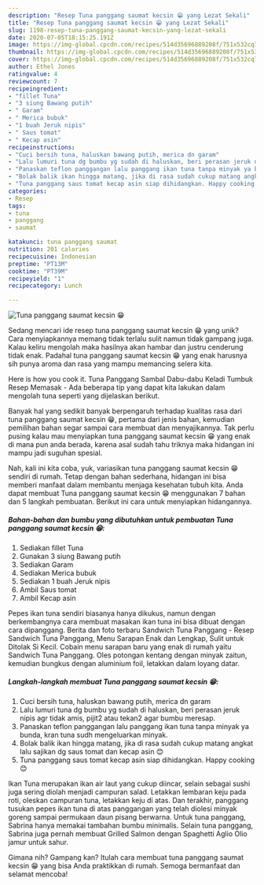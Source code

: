 ```yaml
---
description: "Resep Tuna panggang saumat kecsin 😁 yang Lezat Sekali"
title: "Resep Tuna panggang saumat kecsin 😁 yang Lezat Sekali"
slug: 1198-resep-tuna-panggang-saumat-kecsin-yang-lezat-sekali
date: 2020-07-05T18:15:25.191Z
image: https://img-global.cpcdn.com/recipes/514d35696889208f/751x532cq70/tuna-panggang-saumat-kecsin-😁-foto-resep-utama.jpg
thumbnail: https://img-global.cpcdn.com/recipes/514d35696889208f/751x532cq70/tuna-panggang-saumat-kecsin-😁-foto-resep-utama.jpg
cover: https://img-global.cpcdn.com/recipes/514d35696889208f/751x532cq70/tuna-panggang-saumat-kecsin-😁-foto-resep-utama.jpg
author: Ethel Jones
ratingvalue: 4
reviewcount: 7
recipeingredient:
- "fillet Tuna"
- "3 siung Bawang putih"
- " Garam"
- " Merica bubuk"
- "1 buah Jeruk nipis"
- " Saus tomat"
- " Kecap asin"
recipeinstructions:
- "Cuci bersih tuna, haluskan bawang putih, merica dn garam"
- "Lalu lumuri tuna dg bumbu yg sudah di haluskan, beri perasan jeruk nipis agr tidak amis, pijit2 atau tekan2 agar bumbu meresap."
- "Panaskan teflon panggangan lalu panggang ikan tuna tanpa minyak ya bunda, kran tuna sudh mengeluarkan minyak."
- "Bolak balik ikan hingga matang, jika di rasa sudah cukup matang angkat lalu sajikan dg saus tomat dan kecap asin 😊"
- "Tuna panggang saus tomat kecap asin siap dihidangkan. Happy cooking 😊"
categories:
- Resep
tags:
- tuna
- panggang
- saumat

katakunci: tuna panggang saumat 
nutrition: 201 calories
recipecuisine: Indonesian
preptime: "PT13M"
cooktime: "PT39M"
recipeyield: "1"
recipecategory: Lunch

---
```



![Tuna panggang saumat kecsin 😁](https://img-global.cpcdn.com/recipes/514d35696889208f/751x532cq70/tuna-panggang-saumat-kecsin-😁-foto-resep-utama.jpg)

Sedang mencari ide resep tuna panggang saumat kecsin 😁 yang unik? Cara menyiapkannya memang tidak terlalu sulit namun tidak gampang juga. Kalau keliru mengolah maka hasilnya akan hambar dan justru cenderung tidak enak. Padahal tuna panggang saumat kecsin 😁 yang enak harusnya sih punya aroma dan rasa yang mampu memancing selera kita.

Here is how you cook it. Tuna Panggang Sambal Dabu-dabu Keladi Tumbuk Resep Memasak - Ada beberapa tip yang dapat kita lakukan dalam mengolah tuna seperti yang dijelaskan berikut.

Banyak hal yang sedikit banyak berpengaruh terhadap kualitas rasa dari tuna panggang saumat kecsin 😁, pertama dari jenis bahan, kemudian pemilihan bahan segar sampai cara membuat dan menyajikannya. Tak perlu pusing kalau mau menyiapkan tuna panggang saumat kecsin 😁 yang enak di mana pun anda berada, karena asal sudah tahu triknya maka hidangan ini mampu jadi suguhan spesial.


Nah, kali ini kita coba, yuk, variasikan tuna panggang saumat kecsin 😁 sendiri di rumah. Tetap dengan bahan sederhana, hidangan ini bisa memberi manfaat dalam membantu menjaga kesehatan tubuh kita. Anda dapat membuat Tuna panggang saumat kecsin 😁 menggunakan 7 bahan dan 5 langkah pembuatan. Berikut ini cara untuk menyiapkan hidangannya.

<!--inarticleads1-->

##### Bahan-bahan dan bumbu yang dibutuhkan untuk pembuatan Tuna panggang saumat kecsin 😁:

1. Sediakan fillet Tuna
1. Gunakan 3 siung Bawang putih
1. Sediakan  Garam
1. Sediakan  Merica bubuk
1. Sediakan 1 buah Jeruk nipis
1. Ambil  Saus tomat
1. Ambil  Kecap asin


Pepes ikan tuna sendiri biasanya hanya dikukus, namun dengan berkembangnya cara membuat masakan ikan tuna ini bisa dibuat dengan cara dipanggang. Berita dan foto terbaru Sandwich Tuna Panggang - Resep Sandwich Tuna Panggang, Menu Sarapan Enak dan Lengkap, Sulit untuk Ditolak Si Kecil. Cobain menu sarapan baru yang enak di rumah yaitu Sandwich Tuna Panggang. Oles potongan kentang dengan minyak zaitun, kemudian bungkus dengan aluminium foil, letakkan dalam loyang datar. 

<!--inarticleads2-->

##### Langkah-langkah membuat Tuna panggang saumat kecsin 😁:

1. Cuci bersih tuna, haluskan bawang putih, merica dn garam
1. Lalu lumuri tuna dg bumbu yg sudah di haluskan, beri perasan jeruk nipis agr tidak amis, pijit2 atau tekan2 agar bumbu meresap.
1. Panaskan teflon panggangan lalu panggang ikan tuna tanpa minyak ya bunda, kran tuna sudh mengeluarkan minyak.
1. Bolak balik ikan hingga matang, jika di rasa sudah cukup matang angkat lalu sajikan dg saus tomat dan kecap asin 😊
1. Tuna panggang saus tomat kecap asin siap dihidangkan. Happy cooking 😊


Ikan Tuna merupakan ikan air laut yang cukup diincar, selain sebagai sushi juga sering diolah menjadi campuran salad. Letakkan lembaran keju pada roti, oleskan campuran tuna, letakkan keju di atas. Dan terakhir, panggang tusukan pepes ikan tuna di atas panggangan yang telah diolesi minyak goreng sampai permukaan daun pisang berwarna. Untuk tuna panggang, Sabrina hanya memakai tambahan bumbu minimalis. Selain tuna panggang, Sabrina juga pernah membuat Grilled Salmon dengan Spaghetti Aglio Olio jamur untuk sahur. 

Gimana nih? Gampang kan? Itulah cara membuat tuna panggang saumat kecsin 😁 yang bisa Anda praktikkan di rumah. Semoga bermanfaat dan selamat mencoba!
